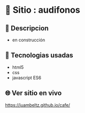 # :name_badge: Sitio : audifonos

## :newspaper: Descripcion 
- en construcción

## 🧠 Tecnologias usadas
- html5
- css
- javascript ES6


## 🌐 Ver sitio en vivo
https://juambeltz.github.io/cafe/
